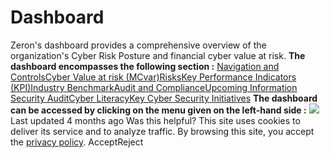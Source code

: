 # Dashboard
Zeron's dashboard provides a comprehensive overview of the organization's Cyber Risk Posture and financial cyber value at risk. **The dashboard encompasses the following section :**
[ Navigation and Controls](https://docs.zeron.one/cyber-risk-posture-management-platform-cprm/dashboard/navigation-and-controls)[Cyber Value at risk (MCvar)](https://docs.zeron.one/cyber-risk-posture-management-platform-cprm/dashboard/cyber-value-at-risk-mcvar)[Risks](https://docs.zeron.one/cyber-risk-posture-management-platform-cprm/dashboard/risks)[Key Performance Indicators (KPI)](https://docs.zeron.one/cyber-risk-posture-management-platform-cprm/dashboard/key-performance-indicators-kpi)[Industry Benchmark](https://docs.zeron.one/cyber-risk-posture-management-platform-cprm/dashboard/industry-benchmark)[Audit and Compliance](https://docs.zeron.one/cyber-risk-posture-management-platform-cprm/dashboard/audit-and-compliance)[Upcoming Information Security Audit](https://docs.zeron.one/cyber-risk-posture-management-platform-cprm/dashboard/upcoming-information-security-audit)[Cyber Literacy](https://docs.zeron.one/cyber-risk-posture-management-platform-cprm/dashboard/cyber-literacy)[Key Cyber Security Initiatives](https://docs.zeron.one/cyber-risk-posture-management-platform-cprm/dashboard/key-cyber-security-initiatives)
**The dashboard can be accessed by clicking on the menu given on the left-hand side :**
![](https://docs.zeron.one/~gitbook/image?url=https%3A%2F%2F2854935529-files.gitbook.io%2F%7E%2Ffiles%2Fv0%2Fb%2Fgitbook-x-prod.appspot.com%2Fo%2Fspaces%252FvyU3NMiz2Rw6Y9PJdkUQ%252Fuploads%252Fz97uR3SNzmnXlkEVqcbc%252FZeron-Dashboard-98dd25c87b87ee303dabbe6bbf5d74f3.png%3Falt%3Dmedia%26token%3D937e61a9-6ca3-48b1-bd78-038188b5e31c&width=768&dpr=4&quality=100&sign=2bb30bbd&sv=2)
Last updated 4 months ago
Was this helpful?
This site uses cookies to deliver its service and to analyze traffic. By browsing this site, you accept the [privacy policy](https://zeron.one/privacy-policy/).
AcceptReject
